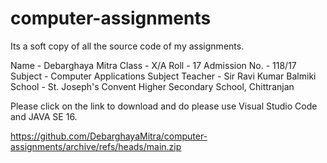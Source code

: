 # computer-assignments
Its a soft copy of all the source code of my assignments.


Name - Debarghaya Mitra
Class - X/A
Roll - 17
Admission No. - 118/17
Subject - Computer Applications
Subject Teacher - Sir Ravi Kumar Balmiki
School - St. Joseph's Convent Higher Secondary School, Chittranjan

Please click on the link to download and do please use Visual Studio Code and JAVA SE 16.

https://github.com/DebarghayaMitra/computer-assignments/archive/refs/heads/main.zip